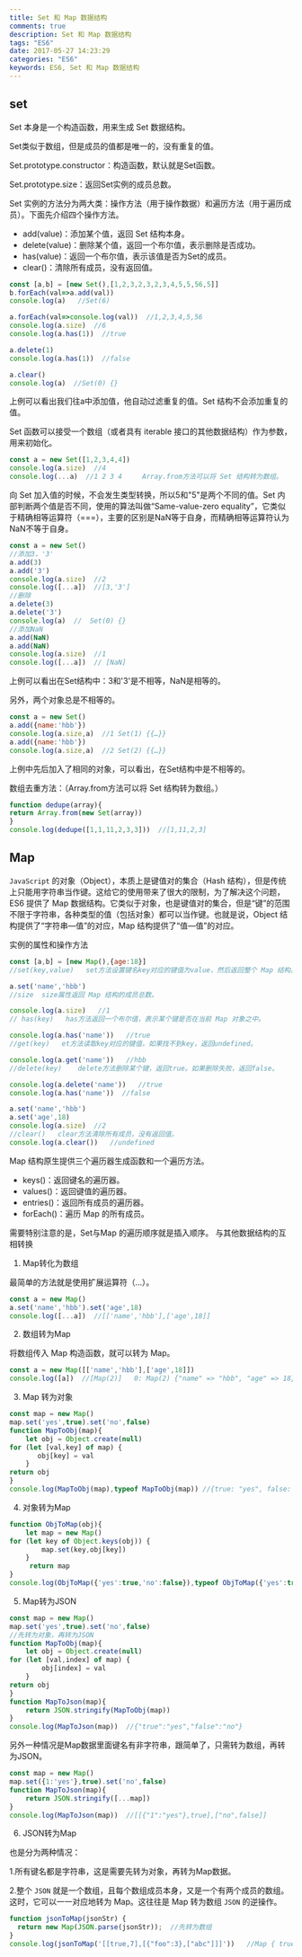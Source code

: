 ```yaml
---
title: Set 和 Map 数据结构
comments: true
description: Set 和 Map 数据结构
tags: "ES6"
date: 2017-05-27 14:23:29
categories: "ES6"
keywords: ES6, Set 和 Map 数据结构
---
```


## set

Set 本身是一个构造函数，用来生成 Set 数据结构。

Set类似于数组，但是成员的值都是唯一的，没有重复的值。

Set.prototype.constructor：构造函数，默认就是Set函数。

Set.prototype.size：返回Set实例的成员总数。

Set 实例的方法分为两大类：操作方法（用于操作数据）和遍历方法（用于遍历成员）。下面先介绍四个操作方法。

- add(value)：添加某个值，返回 Set 结构本身。
- delete(value)：删除某个值，返回一个布尔值，表示删除是否成功。
- has(value)：返回一个布尔值，表示该值是否为Set的成员。
- clear()：清除所有成员，没有返回值。
 
```js
const [a,b] = [new Set(),[1,2,3,2,3,2,3,4,5,5,56,5]]
b.forEach(val=>a.add(val))
console.log(a)   //Set(6)

a.forEach(val=>console.log(val))  //1,2,3,4,5,56
console.log(a.size)  //6
console.log(a.has(1))  //true

a.delete(1)
console.log(a.has(1))  //false

a.clear()
console.log(a)  //Set(0) {}
```
上例可以看出我们往a中添加值，他自动过滤重复的值。Set 结构不会添加重复的值。

Set 函数可以接受一个数组（或者具有 iterable 接口的其他数据结构）作为参数，用来初始化。

```js
const a = new Set([1,2,3,4,4])
console.log(a.size)  //4
console.log(...a)  //1 2 3 4     Array.from方法可以将 Set 结构转为数组。
```

向 Set 加入值的时候，不会发生类型转换，所以5和"5"是两个不同的值。Set 内部判断两个值是否不同，使用的算法叫做“Same-value-zero equality”，它类似于精确相等运算符（===），主要的区别是NaN等于自身，而精确相等运算符认为NaN不等于自身。

```js
const a = new Set()
//添加3，'3'
a.add(3)
a.add('3')
console.log(a.size)  //2
console.log([...a])  //[3,'3']
//删除
a.delete(3)
a.delete('3')
console.log(a)  //  Set(0) {}
//添加NaN
a.add(NaN)
a.add(NaN)
console.log(a.size)  //1
console.log([...a])  // [NaN]
```

上例可以看出在Set结构中：3和'3'是不相等，NaN是相等的。

另外，两个对象总是不相等的。

```js
const a = new Set()
a.add({name:'hbb'})
console.log(a.size,a)  //1 Set(1) {{…}}
a.add({name:'hbb'})
console.log(a.size,a)  //2 Set(2) {{…}}
```

上例中先后加入了相同的对象，可以看出，在Set结构中是不相等的。

数组去重方法：（Array.from方法可以将 Set 结构转为数组。）

```js
function dedupe(array){
return Array.from(new Set(array))
}
console.log(dedupe([1,1,11,2,3,3]))  //[1,11,2,3]
```

## Map

`JavaScript` 的对象（Object），本质上是键值对的集合（Hash 结构），但是传统上只能用字符串当作键。这给它的使用带来了很大的限制，为了解决这个问题，ES6 提供了 Map 数据结构。它类似于对象，也是键值对的集合，但是“键”的范围不限于字符串，各种类型的值（包括对象）都可以当作键。也就是说，Object 结构提供了“字符串—值”的对应，Map 结构提供了“值—值”的对应。

实例的属性和操作方法

```js
const [a,b] = [new Map(),{age:18}]
//set(key,value)   set方法设置键名key对应的键值为value，然后返回整个 Map 结构。

a.set('name','hbb')
//size  size属性返回 Map 结构的成员总数。

console.log(a.size)   //1
// has(key)   has方法返回一个布尔值，表示某个键是否在当前 Map 对象之中。

console.log(a.has('name'))   //true
//get(key)   et方法读取key对应的键值，如果找不到key，返回undefined。

console.log(a.get('name'))   //hbb
//delete(key)    delete方法删除某个键，返回true。如果删除失败，返回false。

console.log(a.delete('name'))   //true
console.log(a.has('name'))  //false

a.set('name','hbb')
a.set('age',18)
console.log(a.size)  //2
//clear()   clear方法清除所有成员，没有返回值。
console.log(a.clear())   //undefined
```

Map 结构原生提供三个遍历器生成函数和一个遍历方法。

- keys()：返回键名的遍历器。
- values()：返回键值的遍历器。
- entries()：返回所有成员的遍历器。
- forEach()：遍历 Map 的所有成员。


需要特别注意的是，Set与Map 的遍历顺序就是插入顺序。
与其他数据结构的互相转换

1. Map转化为数组

最简单的方法就是使用扩展运算符（...）。

```js
const a = new Map()
a.set('name','hbb').set('age',18)
console.log([...a])  //[['name','hbb'],['age',18]]
```

2. 数组转为Map

将数组传入 Map 构造函数，就可以转为 Map。

```js
const a = new Map([['name','hbb'],['age',18]])
console.log([a])  //[Map(2)]   0: Map(2) {"name" => "hbb", "age" => 18}  length: 1      __proto__: Array(0)
```

3. Map 转为对象

```js
const map = new Map()
map.set('yes',true).set('no',false)
function MapToObj(map){
    let obj = Object.create(null)
for (let [val,key] of map) {
       obj[key] = val
    }
return obj
}
console.log(MapToObj(map),typeof MapToObj(map)) //{true: "yes", false: "no"}  ,"object”
```

4. 对象转为Map

```js
function ObjToMap(obj){
    let map = new Map()
for (let key of Object.keys(obj)) {
        map.set(key,obj[key])
    }
     return map
}
console.log(ObjToMap({'yes':true,'no':false}),typeof ObjToMap({'yes':true,'no':false}))   //Map(2) {"yes" => true, "no" => false} ,"object"
```

5. Map转为JSON

```js
const map = new Map()
map.set('yes',true).set('no',false)
//先转为对象，再转为JSON
function MapToObj(map){
    let obj = Object.create(null)
for (let [val,index] of map) {
        obj[index] = val
    }
return obj
}
function MapToJson(map){
    return JSON.stringify(MapToObj(map))
}
console.log(MapToJson(map))  //{"true":"yes","false":"no"}
```

另外一种情况是Map数据里面键名有非字符串，跟简单了，只需转为数组，再转为JSON。

```js
const map = new Map()
map.set({1:'yes'},true).set('no',false)
function MapToJson(map){
    return JSON.stringify([...map])
}
console.log(MapToJson(map))  //[[{"1":"yes"},true],["no",false]]
```

6. JSON转为Map

也是分为两种情况：

1.所有键名都是字符串，这是需要先转为对象，再转为Map数据。

2.整个 `JSON` 就是一个数组，且每个数组成员本身，又是一个有两个成员的数组。这时，它可以一一对应地转为 Map。这往往是 Map 转为数组 `JSON` 的逆操作。

```js
function jsonToMap(jsonStr) {
  return new Map(JSON.parse(jsonStr));  //先转为数组
}
console.log(jsonToMap('[[true,7],[{"foo":3},["abc"]]]'))   //Map { true => 7, { foo: 3 } => [ 'abc' ] }
```
